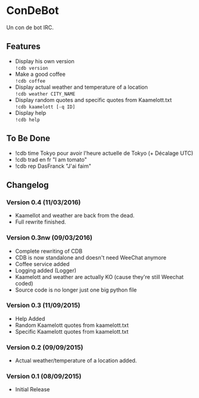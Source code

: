 # ConDeBot
Un con de bot IRC. 

## Features
* Display his own version  
``!cdb version``
* Make a good coffee  
``!cdb coffee``
* Display actual weather and temperature of a location  
``!cdb weather CITY_NAME``
* Display random quotes and specific quotes from Kaamelott.txt  
``!cdb kaamelott [-q ID]``
* Display help  
``!cdb help``

## To Be Done
* !cdb time Tokyo pour avoir l'heure actuelle de Tokyo (+ Décalage UTC)
* !cdb trad en fr "I am tomato"
* !cdb rep DasFranck "J'ai faim"

## Changelog
### Version 0.4 (11/03/2016)
* Kaamellot and weather are back from the dead.
* Full rewrite finished.

### Version 0.3nw (09/03/2016)
* Complete rewriting of CDB
* CDB is now standalone and doesn't need WeeChat anymore
* Coffee service added
* Logging added (Logger)
* Kaamelott and weather are actually KO (cause they're still Weechat coded)
* Source code is no longer just one big python file

### Version 0.3 (11/09/2015)
* Help Added
* Random Kaamelott quotes from kaamelott.txt
* Specific Kaamelott quotes from kaamelott.txt

### Version 0.2 (09/09/2015)
* Actual weather/temperature of a location added.

### Version 0.1 (08/09/2015)
* Initial Release
